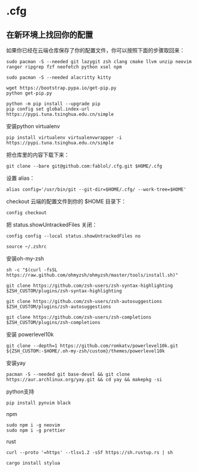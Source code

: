 # .cfg


## 在新环境上找回你的配置
如果你已经在云端仓库保存了你的配置文件，你可以按照下面的步骤取回来：

```
sudo pacman -S --needed git lazygit zsh clang cmake llvm unzip neovim ranger ripgrep fzf neofetch python xsel npm
```
```
sudo pacman -S --needed alacritty kitty
```
```
wget https://bootstrap.pypa.io/get-pip.py
python get-pip.py

python -m pip install --upgrade pip
pip config set global.index-url https://pypi.tuna.tsinghua.edu.cn/simple
```
安装python virtualenv
```
pip install virtualenv virtualenvwrapper -i https://pypi.tuna.tsinghua.edu.cn/simple
```
把仓库里的内容下载下来：

```
git clone --bare git@github.com:fablol/.cfg.git $HOME/.cfg
```

设置 alias：

```
alias config='/usr/bin/git --git-dir=$HOME/.cfg/ --work-tree=$HOME'
```

checkout 云端的配置文件到你的 $HOME 目录下：

```
config checkout
```
把 status.showUntrackedFiles 关闭：
```
config config --local status.showUntrackedFiles no
```
```
source ~/.zshrc
```
安装oh-my-zsh
```
sh -c "$(curl -fsSL https://raw.github.com/ohmyzsh/ohmyzsh/master/tools/install.sh)"
```
```
git clone https://github.com/zsh-users/zsh-syntax-highlighting $ZSH_CUSTOM/plugins/zsh-syntax-highlighting
```
```
git clone https://github.com/zsh-users/zsh-autosuggestions $ZSH_CUSTOM/plugins/zsh-autosuggestions
```
```
git clone https://github.com/zsh-users/zsh-completions $ZSH_CUSTOM/plugins/zsh-completions
```
安装 powerlevel10k
```
git clone --depth=1 https://github.com/romkatv/powerlevel10k.git ${ZSH_CUSTOM:-$HOME/.oh-my-zsh/custom}/themes/powerlevel10k
```
安装yay
```
pacman -S --needed git base-devel && git clone https://aur.archlinux.org/yay.git && cd yay && makepkg -si
```
python支持
```
pip install pynvim black
```
npm
```
sudo npm i -g neovim
sudo npm i -g prettier
```
rust
```
curl --proto '=https' --tlsv1.2 -sSf https://sh.rustup.rs | sh
```
```
cargo install stylua
```
